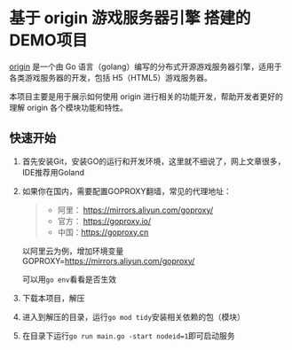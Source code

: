 基于 origin 游戏服务器引擎 搭建的DEMO项目
=========================

[origin](https://github.com/duanhf2012/origin) 是一个由 Go 语言（golang）编写的分布式开源游戏服务器引擎，适用于各类游戏服务器的开发，包括 H5（HTML5）游戏服务器。

本项目主要是用于展示如何使用 origin 进行相关的功能开发，帮助开发者更好的理解 origin 各个模块功能和特性。

快速开始
------
1. 首先安装Git，安装GO的运行和开发环境，这里就不细说了，网上文章很多，IDE推荐用Goland
2. 如果你在国内，需要配置GOPROXY翻墙，常见的代理地址：
    >* 阿里： https://mirrors.aliyun.com/goproxy/
    >* 官方： https://goproxy.io/
    >* 中国：https://goproxy.cn

    以阿里云为例，增加环境变量GOPROXY=https://mirrors.aliyun.com/goproxy/

    可以用```go env```看看是否生效
3. 下载本项目，解压
4. 进入到解压的目录，运行```go mod tidy```安装相关依赖的包（模块）
5. 在目录下运行```go run main.go -start nodeid=1```即可启动服务


